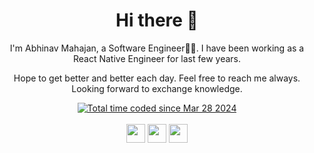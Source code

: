 <h1 align="center"> Hi there 👋 </h1>

<p align="center">  I'm Abhinav Mahajan, a Software Engineer👨‍💻. I have been working as a React Native Engineer for last few years. </p>

<p align="center">Hope to get better and better each day. Feel free to reach me always. Looking forward to exchange knowledge.</p>

<div align="center">
  <a href="https://wakatime.com/@3a0ccd8e-b29b-40fb-8364-c857df6f21a3"><img src="https://wakatime.com/badge/user/3a0ccd8e-b29b-40fb-8364-c857df6f21a3.svg" alt="Total time coded since Mar 28 2024" /></a>
</div>

<div align="center" style="display: inline_block"><br>
  <div align="center">
    <a href="https://www.linkedin.com/in/mrabhinavmahajan/" target="_blank"> <img height="30" src="https://img.shields.io/badge/LinkedIn-%23333?style=for-the-badge&logo=linkedin&logoColor=white" target="_blank"></a>
    <a href = "mailto:workabhinavm@gmail.com"><img height="30" src="https://img.shields.io/badge/-Gmail-%23333?style=for-the-badge&logo=gmail&logoColor=white" target="_blank"></a>
    <a href = "https://dev.to/mrabhinavmahajan"><img height="30" src="https://img.shields.io/badge/-Dev.to-%23333?style=for-the-badge&logo=devdotto&logoColor=white" target="_blank"></a> 
  </div>
</div>
